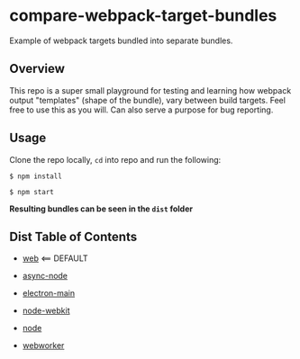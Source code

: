 # compare-webpack-target-bundles
Example of webpack targets bundled into separate bundles.

## Overview

This repo is a super small playground for testing and learning how webpack output "templates" (shape of the bundle), vary between build targets. 
Feel free to use this as you will. Can also serve a purpose for bug reporting. 

## Usage

Clone the repo locally, `cd` into repo and run the following: 

`$ npm install`

`$ npm start`

**Resulting bundles can be seen in the `dist` folder**

## Dist Table of Contents

* [web](https://github.com/TheLarkInn/compare-webpack-target-bundles/tree/master/dist/web)	<== DEFAULT

* [async-node](https://github.com/TheLarkInn/compare-webpack-target-bundles/tree/master/dist/async-node)

* [electron-main](https://github.com/TheLarkInn/compare-webpack-target-bundles/tree/master/dist/electron-main)	

* [node-webkit](https://github.com/TheLarkInn/compare-webpack-target-bundles/tree/master/dist/node-webkit)

* [node](https://github.com/TheLarkInn/compare-webpack-target-bundles/tree/master/dist/node)

* [webworker](https://github.com/TheLarkInn/compare-webpack-target-bundles/tree/master/dist/webworker)

